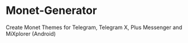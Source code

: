 # Monet-Generator
Create Monet Themes for Telegram, Telegram X, Plus Messenger and MiXplorer (Android)

